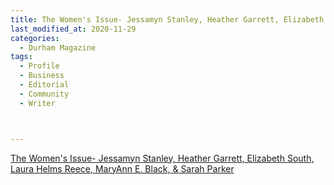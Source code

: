 ```yaml
---
title: The Women's Issue- Jessamyn Stanley, Heather Garrett, Elizabeth South, Laura Helms Reece, MaryAnn E. Black, & Sarah Parker
last_modified_at: 2020-11-29
categories:
  - Durham Magazine
tags:
  - Profile
  - Business
  - Editorial 
  - Community
  - Writer



---
```




[The Women's Issue- Jessamyn Stanley, Heather Garrett, Elizabeth South, Laura Helms Reece, MaryAnn E. Black, & Sarah Parker](https://issuu.com/shannonmedia/docs/dmmayissuu/45)
